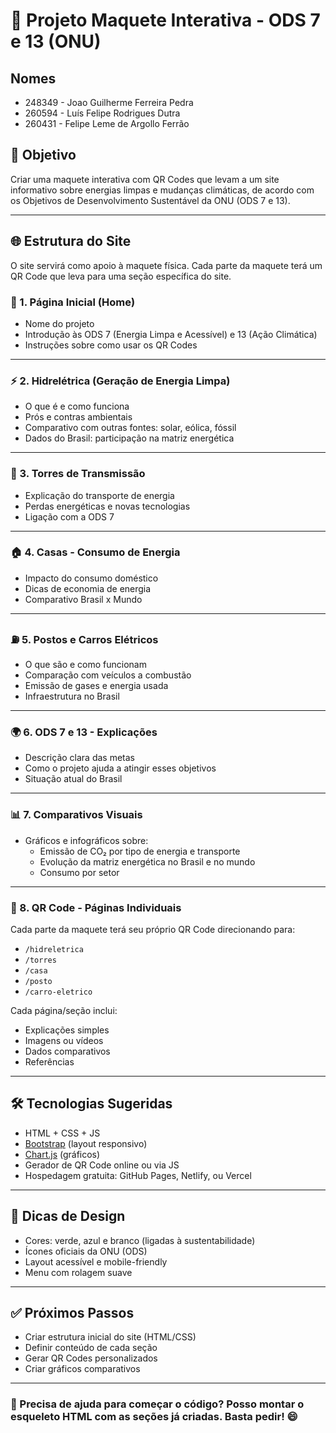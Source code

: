 # 🌱 Projeto Maquete Interativa - ODS 7 e 13 (ONU)

## Nomes

- 248349 - Joao Guilherme Ferreira Pedra
- 260594 - Luís Felipe Rodrigues Dutra
- 260431 - Felipe Leme de Argollo Ferrão

## 🎯 Objetivo

Criar uma maquete interativa com QR Codes que levam a um site informativo sobre energias limpas e mudanças climáticas, de acordo com os Objetivos de Desenvolvimento Sustentável da ONU (ODS 7 e 13).

---

## 🌐 Estrutura do Site

O site servirá como apoio à maquete física. Cada parte da maquete terá um QR Code que leva para uma seção específica do site.

### 📌 1. Página Inicial (Home)
- Nome do projeto
- Introdução às ODS 7 (Energia Limpa e Acessível) e 13 (Ação Climática)
- Instruções sobre como usar os QR Codes

---

### ⚡ 2. Hidrelétrica (Geração de Energia Limpa)
- O que é e como funciona
- Prós e contras ambientais
- Comparativo com outras fontes: solar, eólica, fóssil
- Dados do Brasil: participação na matriz energética

---

### 🔌 3. Torres de Transmissão
- Explicação do transporte de energia
- Perdas energéticas e novas tecnologias
- Ligação com a ODS 7

---

### 🏠 4. Casas - Consumo de Energia
- Impacto do consumo doméstico
- Dicas de economia de energia
- Comparativo Brasil x Mundo

---

### ⛽ 5. Postos e Carros Elétricos
- O que são e como funcionam
- Comparação com veículos a combustão
- Emissão de gases e energia usada
- Infraestrutura no Brasil

---

### 🌍 6. ODS 7 e 13 - Explicações
- Descrição clara das metas
- Como o projeto ajuda a atingir esses objetivos
- Situação atual do Brasil

---

### 📊 7. Comparativos Visuais
- Gráficos e infográficos sobre:
  - Emissão de CO₂ por tipo de energia e transporte
  - Evolução da matriz energética no Brasil e no mundo
  - Consumo por setor

---

### 📱 8. QR Code - Páginas Individuais
Cada parte da maquete terá seu próprio QR Code direcionando para:

- `/hidreletrica`
- `/torres`
- `/casa`
- `/posto`
- `/carro-eletrico`

Cada página/seção inclui:
- Explicações simples
- Imagens ou vídeos
- Dados comparativos
- Referências

---

## 🛠️ Tecnologias Sugeridas

- HTML + CSS + JS
- [Bootstrap](https://getbootstrap.com/) (layout responsivo)
- [Chart.js](https://www.chartjs.org/) (gráficos)
- Gerador de QR Code online ou via JS
- Hospedagem gratuita: GitHub Pages, Netlify, ou Vercel

---

## 🎨 Dicas de Design

- Cores: verde, azul e branco (ligadas à sustentabilidade)
- Ícones oficiais da ONU (ODS)
- Layout acessível e mobile-friendly
- Menu com rolagem suave

---

## ✅ Próximos Passos

- Criar estrutura inicial do site (HTML/CSS)
- Definir conteúdo de cada seção
- Gerar QR Codes personalizados
- Criar gráficos comparativos

---

### 💬 Precisa de ajuda para começar o código? Posso montar o esqueleto HTML com as seções já criadas. Basta pedir! 😄
